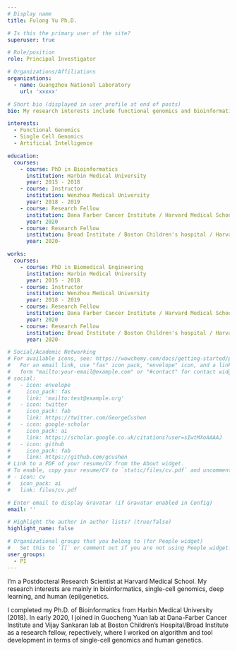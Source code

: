 ```yaml
---
# Display name
title: Fulong Yu Ph.D.

# Is this the primary user of the site?
superuser: true

# Role/position
role: Principal Investigator

# Organizations/Affiliations
organizations:
  - name: Guangzhou National Laboratory 
    url: 'xxxxx'

# Short bio (displayed in user profile at end of posts)
bio: My research interests include functional genomics and bioinformatics.

interests:
  - Functional Genomics
  - Single Cell Genomics
  - Artificial Intelligence

education:
  courses:
    - course: PhD in Bioinformatics
      institution: Harbin Medical University
      year: 2015 - 2018
    - course: Instructor
      institution: Wenzhou Medical University
      year: 2018 - 2019
    - course: Research Fellow
      institution: Dana Farber Cancer Institute / Harvard Medical School
      year: 2020
    - course: Research Fellow
      institution: Broad Institute / Boston Children's hospital / Harvard Medical School
      year: 2020-

works:
  courses:
    - course: PhD in Biomedical Engineering
      institution: Harbin Medical University
      year: 2015 - 2018
    - course: Instructor
      institution: Wenzhou Medical University
      year: 2018 - 2019
    - course: Research Fellow
      institution: Dana Farber Cancer Institute / Harvard Medical School
      year: 2020
    - course: Research Fellow
      institution: Broad Institute / Boston Children's hospital / Harvard Medical School
      year: 2020-

# Social/Academic Networking
# For available icons, see: https://wowchemy.com/docs/getting-started/page-builder/#icons
#   For an email link, use "fas" icon pack, "envelope" icon, and a link in the
#   form "mailto:your-email@example.com" or "#contact" for contact widget.
# social:
#   - icon: envelope
#     icon_pack: fas
#     link: 'mailto:test@example.org'
#   - icon: twitter
#     icon_pack: fab
#     link: https://twitter.com/GeorgeCushen
#   - icon: google-scholar
#     icon_pack: ai
#     link: https://scholar.google.co.uk/citations?user=sIwtMXoAAAAJ
#   - icon: github
#     icon_pack: fab
#     link: https://github.com/gcushen
# Link to a PDF of your resume/CV from the About widget.
# To enable, copy your resume/CV to `static/files/cv.pdf` and uncomment the lines below.
# - icon: cv
#   icon_pack: ai
#   link: files/cv.pdf

# Enter email to display Gravatar (if Gravatar enabled in Config)
email: ''

# Highlight the author in author lists? (true/false)
highlight_name: false

# Organizational groups that you belong to (for People widget)
#   Set this to `[]` or comment out if you are not using People widget.
user_groups:
  - PI
---
```


I’m a Postdocteral Research Scientist at Harvard Medical School. My research interests are mainly in bioinformatics, single-cell genomics, deep learning, and human (epi)genetics.

I completed my Ph.D. of Bioinformatics from Harbin Medical University (2018). In early 2020, I joined in Guocheng Yuan lab at Dana-Farber Cancer Institute and Vijay Sankaran lab at Boston Children’s Hospital/Broad Institute as a research fellow, repectively, where I worked on algorithm and tool development in terms of single-cell genomics and human genetics.
